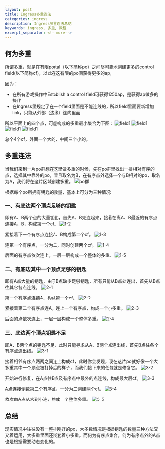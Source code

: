 ```yaml
---
layout: post
title: Ingress多重连法
categories: ingress
description: Ingress多重连法总结
keywords: ingress, 多重, 教程
excerpt_separator: <!--more-->
---
```


## 何为多重

所谓多重，就是在有限portal（以下简称po）之间尽可能地创建更多的control field(以下简称cf)，以此在这有限的po间获得更多的ap。
<!--more-->

因为：

* 在所有游戏操作中Establish a control field可获得1250ap，是获得ap做多的操作
* 在Ingress里规定了在一个field里面是不能连线的，所以field里面要新增加link，只能从外部（边缘）连向里面

所以平面上的四个点，可能构成的多重最小集合为下图：
![field1](/image/blog/ingressfield/field1.png)
![field1](/image/blog/ingressfield/field2.png)
![field1](/image/blog/ingressfield/field3.png)
![field1](/image/blog/ingressfield/field4.png)

总个4个cf，外面一个大的，中间三个小的。

## 多重连法

当我们来到一片po群想在这里做多重的时候，先在po群里找出一排相对有序的点，选择其中靠外的po，暂且取名为B，在有序点外选择一个与B相对的po，取名为A，我们将在这片区域创建多重。
![po群](/image/blog/ingressfield/1-1.png)

根据每个po所拥有钥匙的数量，基本上可分为三种情况:

### 一、有底边两个顶点足够的钥匙

即有A、B两个点的大量钥匙，首先A、B先连起来，接着在离A、B最近的有序点连接A、B，构成第一个cf。
![1-2](/image/blog/ingressfield/1-2.png)

紧接着下一个有序点连接A、B构成第二个cf。
![1-3](/image/blog/ingressfield/1-3.png)

连第一个有序点，一分为二，同时创建两个cf。
![1-4](/image/blog/ingressfield/1-4.png)

后面的有序点依次连上，一层一层构成一个整体的多重。
![1-5](/image/blog/ingressfield/1-5.png)

### 二、有底边其中一个顶点足够的钥匙

即有A点大量的钥匙，由于B点缺少足够钥匙，所有只能从B点处连出，首先从B点往其它各点连线。
![2-1](/image/blog/ingressfield/2-1.png)

第一个有序点连接A，构成第一个cf。
![2-2](/image/blog/ingressfield/2-2.png)

紧接着第二个有序点连A，连上一个有序点，构成一个小多重。
![2-3](/image/blog/ingressfield/2-3.png)

后面的点依次连上，一层一层构成一个整体多重。
![2-4](/image/blog/ingressfield/2-4.png)

### 三、底边两个顶点钥匙不足

即A、B两个点的钥匙不足，此时只能寻求从A、B两个点连出线，首先B点往各个有序点连出线。
![3-1](/image/blog/ingressfield/3-1.png)

接着相邻有序点两两之间连上构成cf，此时你会发现，现在这片po就好像一个大多重其中一个顶点被打掉后的样子，而我们接下来的任务就是修复它。
![3-2](/image/blog/ingressfield/3-2.png)

开始进行修复，在A点往B点及有序点中最外的点连线，构成最大层cf。
![3-3](/image/blog/ingressfield/3-3.png)

A点连接倒数第二个有序点，一分为二创建两个cf。
![3-4](/image/blog/ingressfield/3-4.png)

依次由A点从大到小连，构成一个整体多重。
![3-5](/image/blog/ingressfield/3-5.png)

## 总结

现实情况中往往没有一整排刚好的po，大多数情况是根据钥匙的数量三种方法交叉着运用，大多重里面还嵌套着小多重。而何为有序点集合，何为有序点外的A点也是根据需要动态变化的。
